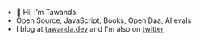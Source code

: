 - 👋 Hi, I’m Tawanda
- Open Source, JavaScript, Books, Open Daa,  AI evals
- I blog at [tawanda.dev](https://tawanda.dev) and I'm also on [twitter](https://twitter.com/tbmoyo)

<!---
tawandamoyo/tawandamoyo is a ✨ special ✨ repository because its `README.md` (this file) appears on your GitHub profile.
You can click the Preview link to take a look at your changes.
--->
